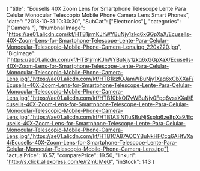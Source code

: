 {
	"title": "Ecusells 40X Zoom Lens for Smartphone Telescope Lente Para Celular Monocular Telescopio Mobile Phone Camera Lens Smart Phones",
	"date": "2018-10-31 10:30:20",
	"SubCat": ["Electronics"],
	"categories": ["Camera "],
	"thumbnailImage": "https://ae01.alicdn.com/kf/HTB1jrmKJhWYBuNjy1zkq6xGGpXaX/Ecusells-40X-Zoom-Lens-for-Smartphone-Telescope-Lente-Para-Celular-Monocular-Telescopio-Mobile-Phone-Camera-Lens.jpg_220x220.jpg",
	"BigImage": ["https://ae01.alicdn.com/kf/HTB1jrmKJhWYBuNjy1zkq6xGGpXaX/Ecusells-40X-Zoom-Lens-for-Smartphone-Telescope-Lente-Para-Celular-Monocular-Telescopio-Mobile-Phone-Camera-Lens.jpg","https://ae01.alicdn.com/kf/HTB1kzfOJamWBuNjy1Xaq6xCbXXaF/Ecusells-40X-Zoom-Lens-for-Smartphone-Telescope-Lente-Para-Celular-Monocular-Telescopio-Mobile-Phone-Camera-Lens.jpg","https://ae01.alicdn.com/kf/HTB10bkOI7yWBuNjy0Fpq6yssXXal/Ecusells-40X-Zoom-Lens-for-Smartphone-Telescope-Lente-Para-Celular-Monocular-Telescopio-Mobile-Phone-Camera-Lens.jpg","https://ae01.alicdn.com/kf/HTB1A3INI1uSBuNjSsplq6ze8pXa9/Ecusells-40X-Zoom-Lens-for-Smartphone-Telescope-Lente-Para-Celular-Monocular-Telescopio-Mobile-Phone-Camera-Lens.jpg","https://ae01.alicdn.com/kf/HTB1CA87AOCYBuNkHFCcq6AHtVXa4/Ecusells-40X-Zoom-Lens-for-Smartphone-Telescope-Lente-Para-Celular-Monocular-Telescopio-Mobile-Phone-Camera-Lens.jpg"],
	"actualPrice": 16.57,
	"comparePrice": 19.50,
	"linkurl": "http://s.click.aliexpress.com/e/r2mUMeG",
	"inStock": 143
}
